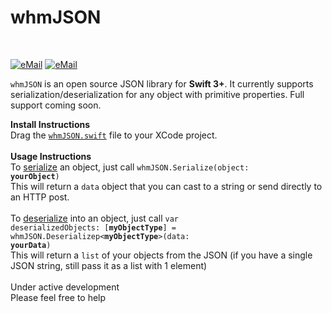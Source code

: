 <b><h1>whmJSON</h1></b>
<br>

<a href="mailto:tyler.r.burnam.19@dartmouth.edu?SUBJECT=About%20whmJSON"><img src="https://img.shields.io/badge/email-tyler.r.burnam.19@dartmouth.edu-blue.svg?style=flat" alt="eMail" data-canonical-src="https://img.shields.io/badge/email-tyler.r.burnam.19@dartmouth.edu-blue.svg?style=flat" style="max-width:100%;"></a> <a href="https://www.linkedin.com/in/tylerburnam"><img src="https://img.shields.io/badge/LinkedIn-Tyler%20Burnam-blue.svg?style=flat" alt="eMail" data-canonical-src="https://img.shields.io/badge/LinkedIn-Tyler%20Burnam-blue.svg?style=flat" style="max-width:100%;"></a>



<p><code>whmJSON</code> is an open source JSON library for <b>Swift 3+</b>. It currently supports serialization/deserialization for any object with primitive properties. Full support coming soon.</p>

<b>Install Instructions</b>
<br>
Drag the <code><a href=https://github.com/tburnam/whmJSON/blob/master/whmJSON/whmJSON.swift>whmJSON.swift</a></code> file to your XCode project.
<br>
<br>
<b>Usage Instructions</b>
<br>
To <u>serialize</u> an object, just call <code>whmJSON.Serialize(object: <b>yourObject</b>)</code>
<br>
This will return a <code>data</code> object that you can cast to a string or send directly to an HTTP post.
<br>
<br>
To <u>deserialize</u> into an object, just call <code>var deserializedObjects: [<b>myObjectType</b>] = whmJSON.Deserializep&#60;<b>myObjectType</b>&#62;(data: <b>yourData</b>)</code>
<br>
This will return a <code>list</code> of your objects from the JSON (if you have a single JSON string, still pass it as a list with 1 element)
<br>
<br>
Under active development
<br>
Please feel free to help
